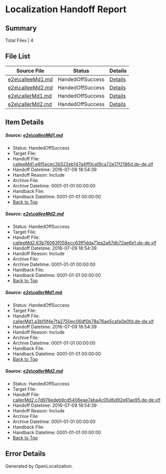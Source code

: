 # <a name='report-top'></a> Localization Handoff Report

## Summary
 Total Files | 4

## File List
 Source File | Status | Details 
 ----------- | ------ | ------- 
 [e2e\calleeMd1.md](https://github.com/OpenLocalizationTestOrg/oltest/blob/75f88243e5c285ad549593709f144a123474a525/e2e/calleeMd1.md) | HandedOffSuccess | [Details](#6abc71cc24250f33fe595000f040c5a5a36d72491)
 [e2e\calleeMd2.md](https://github.com/OpenLocalizationTestOrg/oltest/blob/75f88243e5c285ad549593709f144a123474a525/e2e/calleeMd2.md) | HandedOffSuccess | [Details](#38d06a6ae51180825049add34a46ea4f62ee48422)
 [e2e\callerMd1.md](https://github.com/OpenLocalizationTestOrg/oltest/blob/75f88243e5c285ad549593709f144a123474a525/e2e/callerMd1.md) | HandedOffSuccess | [Details](#dd9a35f92f9212b0a48aebab545279ff5560566c3)
 [e2e\callerMd2.md](https://github.com/OpenLocalizationTestOrg/oltest/blob/75f88243e5c285ad549593709f144a123474a525/e2e/callerMd2.md) | HandedOffSuccess | [Details](#2df6c367906e2b9b78057b4537030a38e24f1c974)

## Item Details
##### <a name='6abc71cc24250f33fe595000f040c5a5a36d72491'></a> Source: [e2e\calleeMd1.md](https://github.com/OpenLocalizationTestOrg/oltest/blob/75f88243e5c285ad549593709f144a123474a525/e2e/calleeMd1.md)
* Status: HandedOffSuccess
* Target File: 
* Handoff File: [calleeMd1.e8f5ecec2b522eb147a4ff0ca19ca72e17f2186d.de-de.xlf](https://github.com/OpenLocalizationTestOrg/olhandoff-e2e/blob/c9ba71087186fe3b1da89e856b5df12dba42233c/ol-handoff/OpenLocalizationTestOrg/oltest-dede-fly/ci/ht/calleeMd1.e8f5ecec2b522eb147a4ff0ca19ca72e17f2186d.de-de.xlf)
* Handoff Datetime: 2016-07-09 18:54:39
* Handoff Reason: Include
* Archive File: 
* Archive Datetime: 0001-01-01 00:00:00
* Handback File: 
* Handback Datetime: 0001-01-01 00:00:00
* [Back to Top](#report-top)

##### <a name='38d06a6ae51180825049add34a46ea4f62ee48422'></a> Source: [e2e\calleeMd2.md](https://github.com/OpenLocalizationTestOrg/oltest/blob/75f88243e5c285ad549593709f144a123474a525/e2e/calleeMd2.md)
* Status: HandedOffSuccess
* Target File: 
* Handoff File: [calleeMd2.63b76063f058ecc63ff1dda71ea2a67db72ae6e1.de-de.xlf](https://github.com/OpenLocalizationTestOrg/olhandoff-e2e/blob/c9ba71087186fe3b1da89e856b5df12dba42233c/ol-handoff/OpenLocalizationTestOrg/oltest-dede-fly/ci/ht/calleeMd2.63b76063f058ecc63ff1dda71ea2a67db72ae6e1.de-de.xlf)
* Handoff Datetime: 2016-07-09 18:54:39
* Handoff Reason: Include
* Archive File: 
* Archive Datetime: 0001-01-01 00:00:00
* Handback File: 
* Handback Datetime: 0001-01-01 00:00:00
* [Back to Top](#report-top)

##### <a name='dd9a35f92f9212b0a48aebab545279ff5560566c3'></a> Source: [e2e\callerMd1.md](https://github.com/OpenLocalizationTestOrg/oltest/blob/75f88243e5c285ad549593709f144a123474a525/e2e/callerMd1.md)
* Status: HandedOffSuccess
* Target File: 
* Handoff File: [callerMd1.a3bf9f4e7fa2750ec06df0b78a76ae5cafa0e0fd.de-de.xlf](https://github.com/OpenLocalizationTestOrg/olhandoff-e2e/blob/c9ba71087186fe3b1da89e856b5df12dba42233c/ol-handoff/OpenLocalizationTestOrg/oltest-dede-fly/ci/ht/callerMd1.a3bf9f4e7fa2750ec06df0b78a76ae5cafa0e0fd.de-de.xlf)
* Handoff Datetime: 2016-07-09 18:54:39
* Handoff Reason: Include
* Archive File: 
* Archive Datetime: 0001-01-01 00:00:00
* Handback File: 
* Handback Datetime: 0001-01-01 00:00:00
* [Back to Top](#report-top)

##### <a name='2df6c367906e2b9b78057b4537030a38e24f1c974'></a> Source: [e2e\callerMd2.md](https://github.com/OpenLocalizationTestOrg/oltest/blob/75f88243e5c285ad549593709f144a123474a525/e2e/callerMd2.md)
* Status: HandedOffSuccess
* Target File: 
* Handoff File: [callerMd2.c7d976edeb9cd5406eae7aba4c05d6d92e81ae95.de-de.xlf](https://github.com/OpenLocalizationTestOrg/olhandoff-e2e/blob/c9ba71087186fe3b1da89e856b5df12dba42233c/ol-handoff/OpenLocalizationTestOrg/oltest-dede-fly/ci/ht/callerMd2.c7d976edeb9cd5406eae7aba4c05d6d92e81ae95.de-de.xlf)
* Handoff Datetime: 2016-07-09 18:54:39
* Handoff Reason: Include
* Archive File: 
* Archive Datetime: 0001-01-01 00:00:00
* Handback File: 
* Handback Datetime: 0001-01-01 00:00:00
* [Back to Top](#report-top)


## Error Details

Generated by OpenLocalization.

